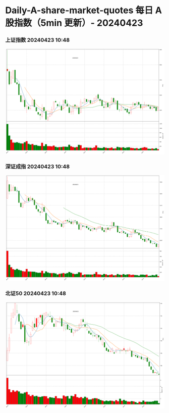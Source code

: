 
# Daily-A-share-market-quotes 每日 A 股指数（5min 更新）- 20240423

### 上证指数 20240423 10:48
![](./fig/2024/4/20240423-sh000001.png)

### 深证成指 20240423 10:48
![](./fig/2024/4/20240423-sz399001.png)

### 北证50 20240423 10:48
![](./fig/2024/4/20240423-bj899050.png)
